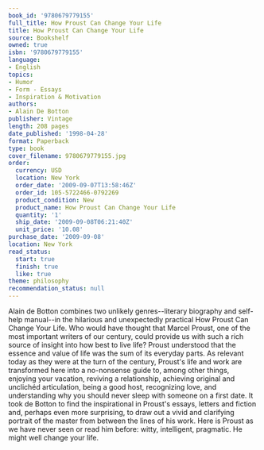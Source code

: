 ```yaml
---
book_id: '9780679779155'
full_title: How Proust Can Change Your Life
title: How Proust Can Change Your Life
source: Bookshelf
owned: true
isbn: '9780679779155'
language:
- English
topics:
- Humor
- Form - Essays
- Inspiration & Motivation
authors:
- Alain De Botton
publisher: Vintage
length: 208 pages
date_published: '1998-04-28'
format: Paperback
type: book
cover_filename: 9780679779155.jpg
order:
  currency: USD
  location: New York
  order_date: '2009-09-07T13:58:46Z'
  order_id: 105-5722466-0792269
  product_condition: New
  product_name: How Proust Can Change Your Life
  quantity: '1'
  ship_date: '2009-09-08T06:21:40Z'
  unit_price: '10.08'
purchase_date: '2009-09-08'
location: New York
read_status:
  start: true
  finish: true
  like: true
theme: philosophy
recommendation_status: null
---
```

Alain de Botton combines two unlikely genres--literary biography and self-help manual--in the hilarious and unexpectedly practical How Proust Can Change Your Life.
Who would have thought that Marcel Proust, one of the most important writers of our century, could provide us with such a rich source of insight into how best to live life? Proust understood that the essence and value of life was the sum of its everyday parts. As relevant today as they were at the turn of the century, Proust's life and work are transformed here into a no-nonsense guide to, among other things, enjoying your vacation, reviving a relationship, achieving original and unclichéd articulation, being a good host, recognizing love, and understanding why you should never sleep with someone on a first date. It took de Botton to find the inspirational in Proust's essays, letters and fiction and, perhaps even more surprising, to draw out a vivid and clarifying portrait of the master from between the lines of his work.
Here is Proust as we have never seen or read him before: witty, intelligent, pragmatic. He might well change your life.
